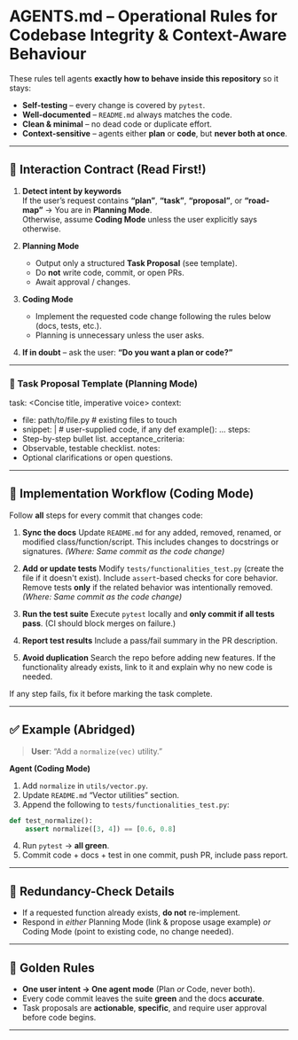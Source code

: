 
# AGENTS.md – Operational Rules for Codebase Integrity & Context-Aware Behaviour  

These rules tell agents **exactly how to behave inside this repository** so it stays:

- **Self-testing** – every change is covered by `pytest`.
- **Well-documented** – `README.md` always matches the code.
- **Clean & minimal** – no dead code or duplicate effort.
- **Context-sensitive** – agents either **plan** or **code**, but **never both at once**.

---

## 🚦 Interaction Contract (Read First!)

1. **Detect intent by keywords**  
   If the user’s request contains **“plan”**, **“task”**, **“proposal”**, or **“road-map”** → You are in **Planning Mode**.  
   Otherwise, assume **Coding Mode** unless the user explicitly says otherwise.

2. **Planning Mode**  
   - Output only a structured **Task Proposal** (see template).  
   - Do **not** write code, commit, or open PRs.  
   - Await approval / changes.

3. **Coding Mode**  
   - Implement the requested code change following the rules below (docs, tests, etc.).  
   - Planning is unnecessary unless the user asks.

4. **If in doubt** – ask the user: **“Do you want a plan or code?”**

---

### 📄 Task Proposal Template (Planning Mode)

task: <Concise title, imperative voice>
context:
  - file: path/to/file.py            # existing files to touch
  - snippet: |                       # user-supplied code, if any
      def example(): ...
steps:
  - Step-by-step bullet list.
acceptance_criteria:
  - Observable, testable checklist.
notes:
  - Optional clarifications or open questions.

---

## 🧭 Implementation Workflow (Coding Mode)

Follow **all** steps for every commit that changes code:

1. **Sync the docs**
   Update `README.md` for any added, removed, renamed, or modified class/function/script.
   This includes changes to docstrings or signatures.
   *(Where: Same commit as the code change)*

2. **Add or update tests**
   Modify `tests/functionalities_test.py` (create the file if it doesn't exist).
   Include `assert`-based checks for core behavior.
   Remove tests **only** if the related behavior was intentionally removed.
   *(Where: Same commit as the code change)*

3. **Run the test suite**
   Execute `pytest` locally and **only commit if all tests pass**.
   (CI should block merges on failure.)

4. **Report test results**
   Include a pass/fail summary in the PR description.

5. **Avoid duplication**
   Search the repo before adding new features.
   If the functionality already exists, link to it and explain why no new code is needed.

If any step fails, fix it before marking the task complete.

---

## ✅ Example (Abridged)

> **User**: “Add a `normalize(vec)` utility.”

**Agent (Coding Mode)**

1. Add `normalize` in `utils/vector.py`.
2. Update `README.md` “Vector utilities” section.
3. Append the following to `tests/functionalities_test.py`:

```python
def test_normalize():
    assert normalize([3, 4]) == [0.6, 0.8]
```

4. Run `pytest` → **all green**.
5. Commit code + docs + test in one commit, push PR, include pass report.

---

## 🔁 Redundancy-Check Details

* If a requested function already exists, **do not** re-implement.
* Respond in *either* Planning Mode (link & propose usage example) *or* Coding Mode (point to existing code, no change needed).

---

## 🎯 Golden Rules

* **One user intent → One agent mode** (Plan *or* Code, never both).
* Every code commit leaves the suite **green** and the docs **accurate**.
* Task proposals are **actionable**, **specific**, and require user approval before code begins.

---


